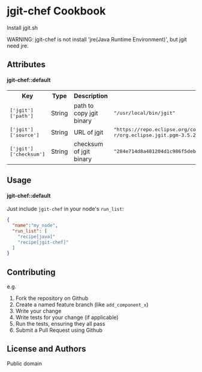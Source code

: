 jgit-chef Cookbook
==================
Install jgit.sh

WARNING: jgit-chef is not install 'jre(Java Runtime Environment)', but jgit need jre.

Attributes
----------

#### jgit-chef::default
<table>
  <tr>
    <th>Key</th>
    <th>Type</th>
    <th>Description</th>
    <th>Default</th>
  </tr>
  <tr>
    <td><tt>['jgit']['path']</tt></td>
    <td>String</td>
    <td>path to copy jgit binary</td>
    <td><tt>"/usr/local/bin/jgit"</tt></td>
  </tr>
  <tr>
    <td><tt>['jgit']['source']</tt></td>
    <td>String</td>
    <td>URL of jgit</td>
    <td><tt>"https://repo.eclipse.org/content/groups/releases//org/eclipse/jgit/org.eclipse.jgit.pgm/3.5.2.201411120430-r/org.eclipse.jgit.pgm-3.5.2.201411120430-r.sh"</tt></td>
  </tr>
  <tr>
    <td><tt>['jgit']['checksum']</tt></td>
    <td>String</td>
    <td>checksum of jgit binary</td>
    <td><tt>"284e714d8a481204d1c986f5debc56f5101df769f865a616721e4d74877ae59a"</tt></td>
  </tr>
</table>

Usage
-----
#### jgit-chef::default

Just include `jgit-chef` in your node's `run_list`:

```json
{
  "name":"my_node",
  "run_list": [
    "recipe[java]"
    "recipe[jgit-chef]"
  ]
}
```

Contributing
------------

e.g.
1. Fork the repository on Github
2. Create a named feature branch (like `add_component_x`)
3. Write your change
4. Write tests for your change (if applicable)
5. Run the tests, ensuring they all pass
6. Submit a Pull Request using Github

License and Authors
-------------------
Public domain


